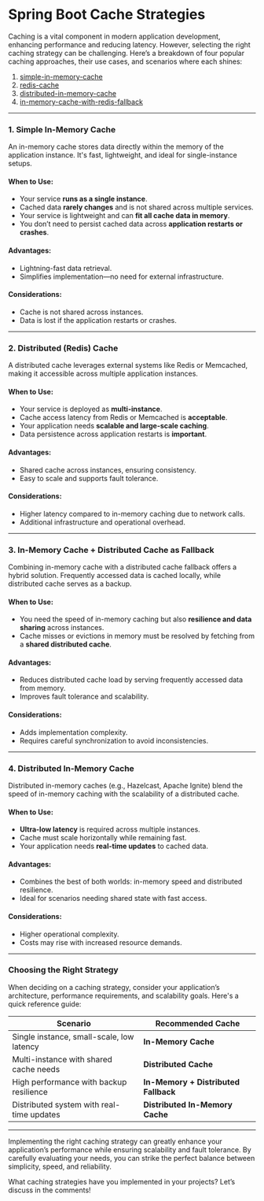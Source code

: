 
# Spring Boot Cache Strategies
Caching is a vital component in modern application development, enhancing performance and reducing latency. However, selecting the right caching strategy can be challenging. Here’s a breakdown of four popular caching approaches, their use cases, and scenarios where each shines:

1. [simple-in-memory-cache](simple-in-memory-cache)
2. [redis-cache](redis-cache)
3. [distributed-in-memory-cache](distributed-in-memory-cache)
4. [in-memory-cache-with-redis-fallback](in-memory-cache-with-redis-fallback)

---

### **1. Simple In-Memory Cache**

An in-memory cache stores data directly within the memory of the application instance. It's fast, lightweight, and ideal for single-instance setups.

#### **When to Use:**
- Your service **runs as a single instance**.
- Cached data **rarely changes** and is not shared across multiple services.
- Your service is lightweight and can **fit all cache data in memory**.
- You don’t need to persist cached data across **application restarts or crashes**.

#### **Advantages:**
- Lightning-fast data retrieval.
- Simplifies implementation—no need for external infrastructure.

#### **Considerations:**
- Cache is not shared across instances.
- Data is lost if the application restarts or crashes.

---

### **2. Distributed (Redis) Cache**

A distributed cache leverages external systems like Redis or Memcached, making it accessible across multiple application instances.

#### **When to Use:**
- Your service is deployed as **multi-instance**.
- Cache access latency from Redis or Memcached is **acceptable**.
- Your application needs **scalable and large-scale caching**.
- Data persistence across application restarts is **important**.

#### **Advantages:**
- Shared cache across instances, ensuring consistency.
- Easy to scale and supports fault tolerance.

#### **Considerations:**
- Higher latency compared to in-memory caching due to network calls.
- Additional infrastructure and operational overhead.

---

### **3. In-Memory Cache + Distributed Cache as Fallback**

Combining in-memory cache with a distributed cache fallback offers a hybrid solution. Frequently accessed data is cached locally, while distributed cache serves as a backup.

#### **When to Use:**
- You need the speed of in-memory caching but also **resilience and data sharing** across instances.
- Cache misses or evictions in memory must be resolved by fetching from a **shared distributed cache**.

#### **Advantages:**
- Reduces distributed cache load by serving frequently accessed data from memory.
- Improves fault tolerance and scalability.

#### **Considerations:**
- Adds implementation complexity.
- Requires careful synchronization to avoid inconsistencies.

---

### **4. Distributed In-Memory Cache**

Distributed in-memory caches (e.g., Hazelcast, Apache Ignite) blend the speed of in-memory caching with the scalability of a distributed cache.

#### **When to Use:**
- **Ultra-low latency** is required across multiple instances.
- Cache must scale horizontally while remaining fast.
- Your application needs **real-time updates** to cached data.

#### **Advantages:**
- Combines the best of both worlds: in-memory speed and distributed resilience.
- Ideal for scenarios needing shared state with fast access.

#### **Considerations:**
- Higher operational complexity.
- Costs may rise with increased resource demands.

---

### **Choosing the Right Strategy**

When deciding on a caching strategy, consider your application’s architecture, performance requirements, and scalability goals. Here's a quick reference guide:

| **Scenario**                              | **Recommended Cache**                |  
|-------------------------------------------|--------------------------------------|  
| Single instance, small-scale, low latency | **In-Memory Cache**                  |  
| Multi-instance with shared cache needs    | **Distributed Cache**                |  
| High performance with backup resilience   | **In-Memory + Distributed Fallback** |  
| Distributed system with real-time updates | **Distributed In-Memory Cache**      |  

---

Implementing the right caching strategy can greatly enhance your application’s performance while ensuring scalability and fault tolerance. By carefully evaluating your needs, you can strike the perfect balance between simplicity, speed, and reliability.

What caching strategies have you implemented in your projects? Let’s discuss in the comments!